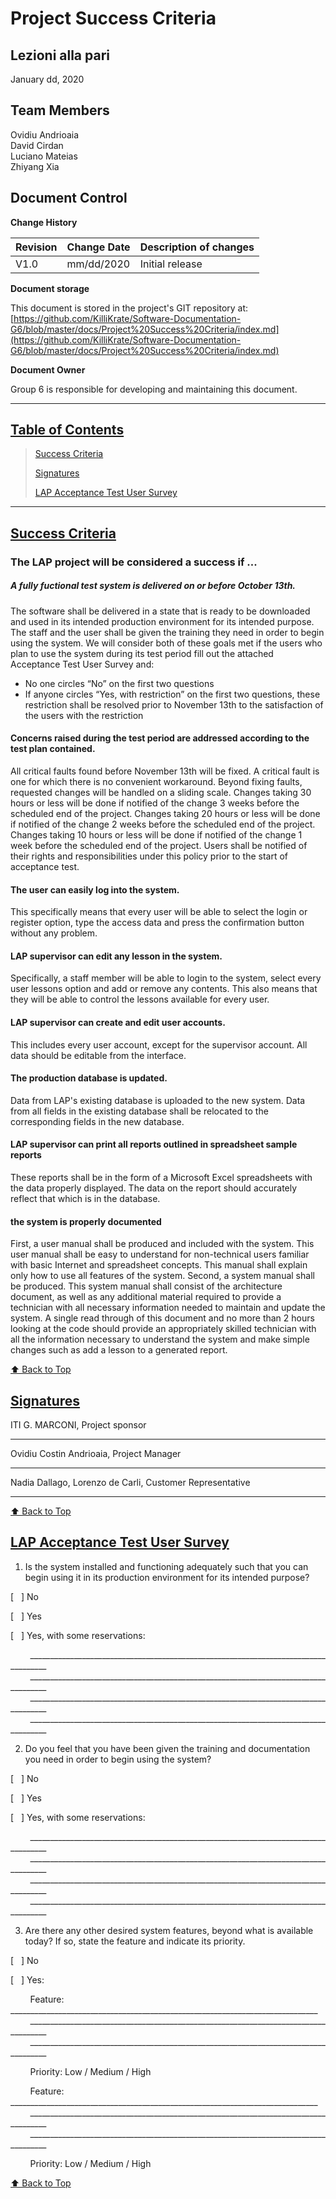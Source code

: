 # Project Success Criteria

## Lezioni alla pari
January dd, 2020

## Team Members
Ovidiu Andrioaia  
David Cirdan  
Luciano Mateias  
Zhiyang Xia


## Document Control
**Change History**

| Revision | Change Date | Description of changes |
| -------- | ----------- | ---------------------- |
| V1.0     | mm/dd/2020  | Initial release        |

**Document storage**

This document is stored in the project's GIT repository at:
[https://github.com/KilliKrate/Software-Documentation-G6/blob/master/docs/Project%20Success%20Criteria/index.md](https://github.com/KilliKrate/Software-Documentation-G6/blob/master/docs/Project%20Success%20Criteria/index.md)
 
**Document Owner**

Group 6 is responsible for developing and maintaining this document.

-----------------------------------------------------
## [Table of Contents](#table-of-contents)
> [Success Criteria](#success-criteria)
>
> [Signatures](#signatures)
>
> [LAP Acceptance Test User Survey](#lap-acceptance-test-user-survey)
>
-----------------------------------------------------

## [Success Criteria](#success-criteria)

### The LAP project will be considered a success if ...
 
##### A fully fuctional test system is delivered on or before October 13th.

The software shall be delivered in a state that is ready to be downloaded and used in its intended production environment for its intended purpose. The staff and the user shall be given the training they need in order to begin using the system. We will consider both of these goals met if the users who plan to use the system during its test period fill out the attached Acceptance Test User Survey and:

*	No one circles “No” on the first two questions
*	If anyone circles “Yes, with restriction” on the first two questions, these restriction shall be resolved prior to November 13th to the satisfaction of the users with the restriction

#### Concerns raised during the test period are addressed according to the test plan contained.
All critical faults found before November 13th will be fixed. A critical fault is one for which there is no convenient workaround. Beyond fixing faults, requested changes will be handled on a sliding scale. Changes taking 30 hours or less will be done if notified of the change 3 weeks before the scheduled end of the project. Changes taking 20 hours or less will be done if notified of the change 2 weeks before the scheduled end of the project. Changes taking 10 hours or less will be done if notified of the change 1 week before the scheduled end of the project.
Users shall be notified of their rights and responsibilities under this policy prior to the start of acceptance test.

#### The user can easily log into the system.

This specifically means that every user will be able to select the login or register option, type the access data and press the confirmation button without any problem.

#### LAP supervisor can edit any lesson in the system.

Specifically, a staff member will be able to login to the system, select every user lessons option and add or remove any contents. This also means that they will be able to control the lessons available for every user.

#### LAP supervisor can create and edit user accounts.

This includes every user account, except for the supervisor account. All data should be editable from the interface.

#### The production database is updated.

Data from LAP's existing database is uploaded to the new system. Data from all fields in the existing database shall be relocated to the corresponding fields in the new database.

#### LAP supervisor can print all reports outlined in spreadsheet sample reports 

These reports shall be in the form of a Microsoft Excel spreadsheets with the data properly displayed. The data on the report should accurately reflect that which is in the database.

#### the system is properly documented

First, a user manual shall be produced and included with the system. This user manual shall be easy to understand for non-technical users familiar with basic Internet and spreadsheet concepts. This manual shall explain only how to use all features of the system. 
Second, a system manual shall be produced. This system manual shall consist of the architecture document, as well as any additional material required to provide a technician with all necessary information needed to maintain and update the system. A single read through of this document and no more than 2 hours looking at the code should provide an appropriately skilled technician with all the information necessary to understand the system and make simple changes such as add a lesson to a generated report.

[⬆️ Back to Top](#table-of-contents)

## [Signatures](#signatures)
  
ITI G. MARCONI, Project sponsor
___

Ovidiu Costin Andrioaia, Project Manager
___
Nadia Dallago, Lorenzo de Carli, Customer Representative
___

[⬆️ Back to Top](#table-of-contents)

## [LAP Acceptance Test User Survey](#lap-acceptance-test-user-survey)

1. Is the system installed and functioning adequately such that you can begin using it in its production environment for its intended purpose?

[&nbsp;&nbsp;&nbsp;] No

[&nbsp;&nbsp;&nbsp;] Yes 

[&nbsp;&nbsp;&nbsp;] Yes, with some reservations: 

&nbsp;&nbsp;&nbsp;&nbsp;&nbsp;&nbsp;&nbsp;&nbsp;___________________________________________________________________________________
&nbsp;&nbsp;&nbsp;&nbsp;&nbsp;&nbsp;&nbsp;&nbsp;___________________________________________________________________________________
&nbsp;&nbsp;&nbsp;&nbsp;&nbsp;&nbsp;&nbsp;&nbsp;___________________________________________________________________________________
&nbsp;&nbsp;&nbsp;&nbsp;&nbsp;&nbsp;&nbsp;&nbsp;___________________________________________________________________________________

2.	Do you feel that you have been given the training and documentation you need in order to begin using the system?

[&nbsp;&nbsp;&nbsp;] No

[&nbsp;&nbsp;&nbsp;] Yes 

[&nbsp;&nbsp;&nbsp;] Yes, with some reservations: 

&nbsp;&nbsp;&nbsp;&nbsp;&nbsp;&nbsp;&nbsp;&nbsp;___________________________________________________________________________________
&nbsp;&nbsp;&nbsp;&nbsp;&nbsp;&nbsp;&nbsp;&nbsp;___________________________________________________________________________________
&nbsp;&nbsp;&nbsp;&nbsp;&nbsp;&nbsp;&nbsp;&nbsp;___________________________________________________________________________________
&nbsp;&nbsp;&nbsp;&nbsp;&nbsp;&nbsp;&nbsp;&nbsp;___________________________________________________________________________________

3.	Are there any other desired system features, beyond what is available today? If so, state the feature and indicate its priority.

[&nbsp;&nbsp;&nbsp;] No

[&nbsp;&nbsp;&nbsp;] Yes:

&nbsp;&nbsp;&nbsp;&nbsp;&nbsp;&nbsp;&nbsp;&nbsp;Feature: _____________________________________________________________________________
&nbsp;&nbsp;&nbsp;&nbsp;&nbsp;&nbsp;&nbsp;&nbsp;___________________________________________________________________________________
&nbsp;&nbsp;&nbsp;&nbsp;&nbsp;&nbsp;&nbsp;&nbsp;___________________________________________________________________________________

&nbsp;&nbsp;&nbsp;&nbsp;&nbsp;&nbsp;&nbsp;&nbsp;Priority: Low / Medium / High

&nbsp;&nbsp;&nbsp;&nbsp;&nbsp;&nbsp;&nbsp;&nbsp;Feature: _____________________________________________________________________________
&nbsp;&nbsp;&nbsp;&nbsp;&nbsp;&nbsp;&nbsp;&nbsp;___________________________________________________________________________________
&nbsp;&nbsp;&nbsp;&nbsp;&nbsp;&nbsp;&nbsp;&nbsp;___________________________________________________________________________________

&nbsp;&nbsp;&nbsp;&nbsp;&nbsp;&nbsp;&nbsp;&nbsp;Priority: Low / Medium / High

[⬆️ Back to Top](#table-of-contents)